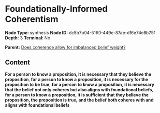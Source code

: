 # Foundationally-Informed Coherentism

**Node Type:** synthesis
**Node ID:** dc5b7b04-5160-449e-87ae-df6e74e8b751
**Depth:** 3
**Terminal:** No

**Parent:** [Does coherence allow for imbalanced belief weight?](does-coherence-allow-for-imbalanced-belief-weight.md)

## Content

**For a person to know a proposition, it is necessary that they believe the proposition**, **for a person to know a proposition, it is necessary for the proposition to be true**, **for a person to know a proposition, it is necessary that the belief not only coheres but also aligns with foundational beliefs**, **for a person to know a proposition, it is sufficient that they believe the proposition, the proposition is true, and the belief both coheres with and aligns with foundational beliefs**
